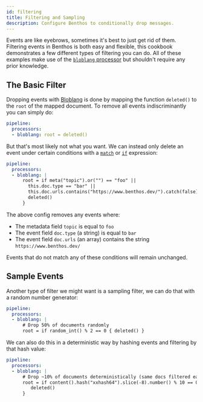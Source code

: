 ```yaml
---
id: filtering
title: Filtering and Sampling
description: Configure Benthos to conditionally drop messages.
---
```


Events are like eyebrows, sometimes it's best to just get rid of them. Filtering events in Benthos is both easy and flexible, this cookbook demonstrates a few different types of filtering you can do. All of these examples make use of the [`bloblang` processor][processors.bloblang] but shouldn't require any prior knowledge.

## The Basic Filter

Dropping events with [Bloblang][guides.bloblang] is done by mapping the function `deleted()` to the `root` of the mapped document. To remove all events indiscriminantly you can simply do:

```yaml
pipeline:
  processors:
  - bloblang: root = deleted()
```

But that's most likely not what you want. We can instead only delete an event under certain conditions with a [`match`][bloblang.match] or [`if`][bloblang.if] expression:

```yaml
pipeline:
  processors:
  - bloblang: |
      root = if meta("topic").or("") == "foo" ||
        this.doc.type == "bar" ||
        this.doc.urls.contains("https://www.benthos.dev/").catch(false) {
        deleted()
      }
```

The above config removes any events where:

- The metadata field `topic` is equal to `foo`
- The event field `doc.type` (a string) is equal to `bar`
- The event field `doc.urls` (an array) contains the string `https://www.benthos.dev/`

Events that do not match any of these conditions will remain unchanged.

## Sample Events

Another type of filter we might want is a sampling filter, we can do that with a random number generator:

```yaml
pipeline:
  processors:
  - bloblang: |
      # Drop 50% of documents randomly
      root = if random_int() % 2 == 0 { deleted() }
```

We can also do this in a deterministic way by hashing events and filtering by that hash value:

```yaml
pipeline:
  processors:
  - bloblang: |
      # Drop ~10% of documents deterministically (same docs filtered each run)
      root = if content().hash("xxhash64").slice(-8).number() % 10 == 0 {
         deleted()
      }
```

[processors.bloblang]: /docs/components/processors/bloblang
[bloblang.match]: /docs/guides/bloblang/about#pattern-matching
[bloblang.if]: /docs/guides/bloblang/about#conditional-mapping
[guides.bloblang]: /docs/guides/bloblang/about